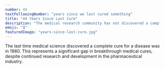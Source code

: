 ```yaml
---
number: 44
textFollowingNumber: "years since we last cured something"
title: "44 Years Since Last Cure"
description: "The medical research community has not discovered a complete cure for any disease since 1980"
emoji: "⏳"
featuredImage: "years-since-last-cure.jpg"
---
```


The last time medical science discovered a complete cure for a disease was in 1980. This represents a significant gap in breakthrough medical cures, despite continued research and development in the pharmaceutical industry. 